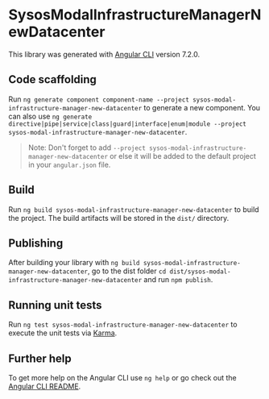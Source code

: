 # SysosModalInfrastructureManagerNewDatacenter

This library was generated with [Angular CLI](https://github.com/angular/angular-cli) version 7.2.0.

## Code scaffolding

Run `ng generate component component-name --project sysos-modal-infrastructure-manager-new-datacenter` to generate a new component. You can also use `ng generate directive|pipe|service|class|guard|interface|enum|module --project sysos-modal-infrastructure-manager-new-datacenter`.
> Note: Don't forget to add `--project sysos-modal-infrastructure-manager-new-datacenter` or else it will be added to the default project in your `angular.json` file. 

## Build

Run `ng build sysos-modal-infrastructure-manager-new-datacenter` to build the project. The build artifacts will be stored in the `dist/` directory.

## Publishing

After building your library with `ng build sysos-modal-infrastructure-manager-new-datacenter`, go to the dist folder `cd dist/sysos-modal-infrastructure-manager-new-datacenter` and run `npm publish`.

## Running unit tests

Run `ng test sysos-modal-infrastructure-manager-new-datacenter` to execute the unit tests via [Karma](https://karma-runner.github.io).

## Further help

To get more help on the Angular CLI use `ng help` or go check out the [Angular CLI README](https://github.com/angular/angular-cli/blob/master/README.md).

